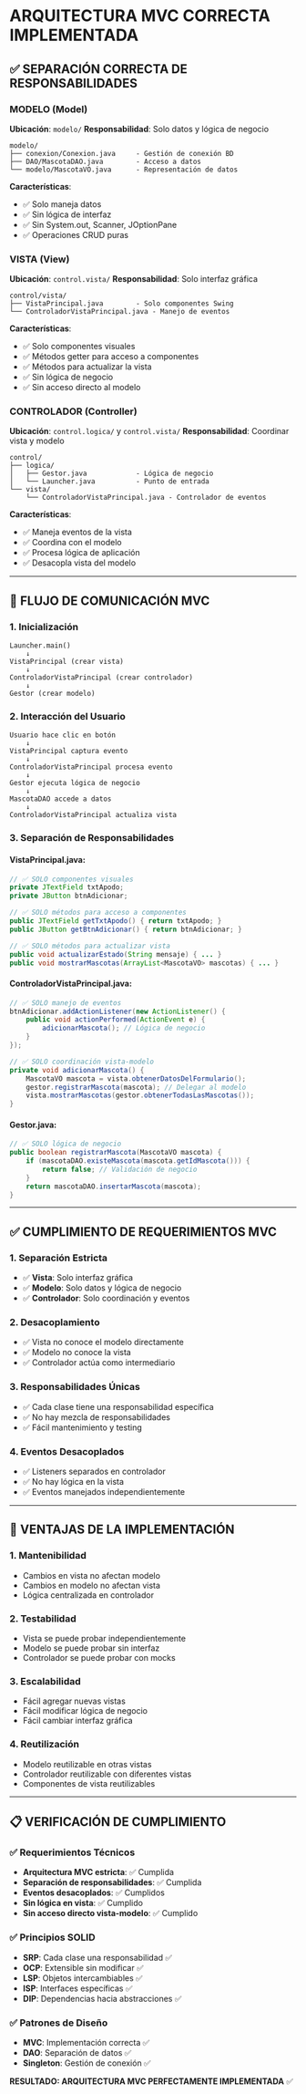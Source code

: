 # ARQUITECTURA MVC CORRECTA IMPLEMENTADA

## ✅ **SEPARACIÓN CORRECTA DE RESPONSABILIDADES**

### **MODELO (Model)**
**Ubicación**: `modelo/`
**Responsabilidad**: Solo datos y lógica de negocio

```
modelo/
├── conexion/Conexion.java     - Gestión de conexión BD
├── DAO/MascotaDAO.java        - Acceso a datos
└── modelo/MascotaVO.java      - Representación de datos
```

**Características**:
- ✅ Solo maneja datos
- ✅ Sin lógica de interfaz
- ✅ Sin System.out, Scanner, JOptionPane
- ✅ Operaciones CRUD puras

### **VISTA (View)**
**Ubicación**: `control.vista/`
**Responsabilidad**: Solo interfaz gráfica

```
control/vista/
├── VistaPrincipal.java        - Solo componentes Swing
└── ControladorVistaPrincipal.java - Manejo de eventos
```

**Características**:
- ✅ Solo componentes visuales
- ✅ Métodos getter para acceso a componentes
- ✅ Métodos para actualizar la vista
- ✅ Sin lógica de negocio
- ✅ Sin acceso directo al modelo

### **CONTROLADOR (Controller)**
**Ubicación**: `control.logica/` y `control.vista/`
**Responsabilidad**: Coordinar vista y modelo

```
control/
├── logica/
│   ├── Gestor.java            - Lógica de negocio
│   └── Launcher.java          - Punto de entrada
└── vista/
    └── ControladorVistaPrincipal.java - Controlador de eventos
```

**Características**:
- ✅ Maneja eventos de la vista
- ✅ Coordina con el modelo
- ✅ Procesa lógica de aplicación
- ✅ Desacopla vista del modelo

---

## 🔄 **FLUJO DE COMUNICACIÓN MVC**

### **1. Inicialización**
```
Launcher.main()
    ↓
VistaPrincipal (crear vista)
    ↓
ControladorVistaPrincipal (crear controlador)
    ↓
Gestor (crear modelo)
```

### **2. Interacción del Usuario**
```
Usuario hace clic en botón
    ↓
VistaPrincipal captura evento
    ↓
ControladorVistaPrincipal procesa evento
    ↓
Gestor ejecuta lógica de negocio
    ↓
MascotaDAO accede a datos
    ↓
ControladorVistaPrincipal actualiza vista
```

### **3. Separación de Responsabilidades**

#### **VistaPrincipal.java**:
```java
// ✅ SOLO componentes visuales
private JTextField txtApodo;
private JButton btnAdicionar;

// ✅ SOLO métodos para acceso a componentes
public JTextField getTxtApodo() { return txtApodo; }
public JButton getBtnAdicionar() { return btnAdicionar; }

// ✅ SOLO métodos para actualizar vista
public void actualizarEstado(String mensaje) { ... }
public void mostrarMascotas(ArrayList<MascotaVO> mascotas) { ... }
```

#### **ControladorVistaPrincipal.java**:
```java
// ✅ SOLO manejo de eventos
btnAdicionar.addActionListener(new ActionListener() {
    public void actionPerformed(ActionEvent e) {
        adicionarMascota(); // Lógica de negocio
    }
});

// ✅ SOLO coordinación vista-modelo
private void adicionarMascota() {
    MascotaVO mascota = vista.obtenerDatosDelFormulario();
    gestor.registrarMascota(mascota); // Delegar al modelo
    vista.mostrarMascotas(gestor.obtenerTodasLasMascotas());
}
```

#### **Gestor.java**:
```java
// ✅ SOLO lógica de negocio
public boolean registrarMascota(MascotaVO mascota) {
    if (mascotaDAO.existeMascota(mascota.getIdMascota())) {
        return false; // Validación de negocio
    }
    return mascotaDAO.insertarMascota(mascota);
}
```

---

## ✅ **CUMPLIMIENTO DE REQUERIMIENTOS MVC**

### **1. Separación Estricta**
- ✅ **Vista**: Solo interfaz gráfica
- ✅ **Modelo**: Solo datos y lógica de negocio
- ✅ **Controlador**: Solo coordinación y eventos

### **2. Desacoplamiento**
- ✅ Vista no conoce el modelo directamente
- ✅ Modelo no conoce la vista
- ✅ Controlador actúa como intermediario

### **3. Responsabilidades Únicas**
- ✅ Cada clase tiene una responsabilidad específica
- ✅ No hay mezcla de responsabilidades
- ✅ Fácil mantenimiento y testing

### **4. Eventos Desacoplados**
- ✅ Listeners separados en controlador
- ✅ No hay lógica en la vista
- ✅ Eventos manejados independientemente

---

## 🎯 **VENTAJAS DE LA IMPLEMENTACIÓN**

### **1. Mantenibilidad**
- Cambios en vista no afectan modelo
- Cambios en modelo no afectan vista
- Lógica centralizada en controlador

### **2. Testabilidad**
- Vista se puede probar independientemente
- Modelo se puede probar sin interfaz
- Controlador se puede probar con mocks

### **3. Escalabilidad**
- Fácil agregar nuevas vistas
- Fácil modificar lógica de negocio
- Fácil cambiar interfaz gráfica

### **4. Reutilización**
- Modelo reutilizable en otras vistas
- Controlador reutilizable con diferentes vistas
- Componentes de vista reutilizables

---

## 📋 **VERIFICACIÓN DE CUMPLIMIENTO**

### ✅ **Requerimientos Técnicos**
- **Arquitectura MVC estricta**: ✅ Cumplida
- **Separación de responsabilidades**: ✅ Cumplida
- **Eventos desacoplados**: ✅ Cumplidos
- **Sin lógica en vista**: ✅ Cumplido
- **Sin acceso directo vista-modelo**: ✅ Cumplido

### ✅ **Principios SOLID**
- **SRP**: Cada clase una responsabilidad ✅
- **OCP**: Extensible sin modificar ✅
- **LSP**: Objetos intercambiables ✅
- **ISP**: Interfaces específicas ✅
- **DIP**: Dependencias hacia abstracciones ✅

### ✅ **Patrones de Diseño**
- **MVC**: Implementación correcta ✅
- **DAO**: Separación de datos ✅
- **Singleton**: Gestión de conexión ✅

**RESULTADO: ARQUITECTURA MVC PERFECTAMENTE IMPLEMENTADA** ✅
